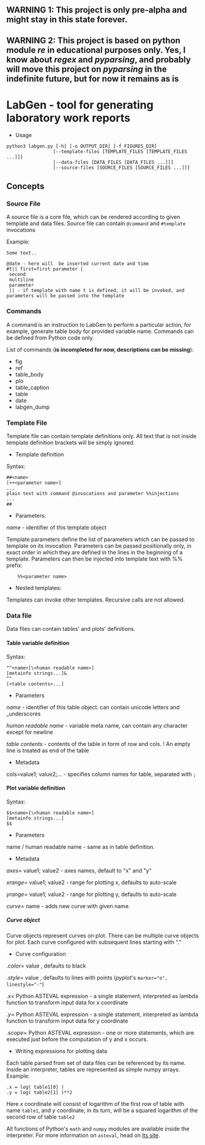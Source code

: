 ## **WARNING 1:** This project is only pre-alpha and might stay in this state forever.
## **WARNING 2:** This project is based on python module _re_ in educational purposes only. Yes, I know about _regex_ and _pyparsing_, and probably will move this project on _pyparsing_ in the indefinite future, but for now it remains as is


# LabGen - tool for generating laboratory work reports

* Usage
```
python3 labgen.py [-h] [-o OUTPUT_DIR] [-f FIGURES_DIR]
                 [--template-files [TEMPLATE_FILES [TEMPLATE_FILES ...]]]
                 [--data-files [DATA_FILES [DATA_FILES ...]]]
                 [--source-files [SOURCE_FILES [SOURCE_FILES ...]]]
```

## Concepts

### Source File
A source file is a core file, which can be rendered according to given template and data files.
Source file can contain `@command` and `#template` invocations

Example:
```
Some text..

@date - here will  be inserted current date and time
#t|| first=first parameter |
 second 
 multiline
 parameter
 || - if template with name t is defined, it will be invoked, and parameters will be passed into the template
```

### Commands

A command is an instruction to LabGen to perform a particular action, for example, generate table body for provided variable name.
Commands can be defined from Python code only. 

List of commands (**is incompleted for now, descriptions can be missing**):

* fig
* ref
* table_body
* plo
* table_caption
* table 
* date
* labgen_dump 

### Template File
Template file can contain template definitions only. All text that is not inside template definition brackets will be
simply ignored.

* Template definition

Syntax:
```
##<name>
[++<parameter name>]
...
plain text with command @invocations and parameter %%injections
...
##
```

* Parameters:

_name_ - identifier of this template object

Template parameters define the list of parameters which can be passed to template on its invocation. Parameters can
be passed positionally only, in exact order in which they are defined in the lines in the beginning of a template.
Parameters can then be injected into template text with %% prefix:
```
    %%<parameter name>
```

* Nested templates:

Templates can invoke other templates. Recursive calls are not allowed.

### Data file

Data files can contain tables' and plots' definitions.

#### Table variable definition

Syntax:
```
^^<name>[\<human readable name>]
[metainfo strings...]&
^^
[<table contents>...]
```

* Parameters

_name_ - identifier of this table object. can contain unicode letters and _underscores

_human readable name_ - variable meta name, can contain any character except for newline

_table contents_ - contents of the table in form of row and cols. ! An empty line is treated as end of the table

* Metadata

cols=value1; value2;... - specifies column names for table, separated with `;`

#### Plot variable definition

Syntax:
```
$$<name>[\<human readable name>]
[metainfo strings...]
$$
```

* Parameters

name / human readable name - same as in table definition.

* Metadata

_axes_= value1; value2 - axes names, default to "x" and "y"

_xrange_= value1; value2 - range for plotting x, defaults to auto-scale

_yrange_= value1; value2 - range for plotting y, defaults to auto-scale

_curve_= name - adds new curve with given name.

##### Curve object
Curve objects represent curves on plot. There can be multiple curve objects for plot.
Each curve configured with subsequent lines starting with "."

* Curve configuration

_.color_= value , defaults to black

_.style_= value , defaults to lines with points (_pyplot_'s `marker="o", linestyle="-"`)

_.x_= Python ASTEVAL expression - a single statement, interpreted as lambda function to transform input data for x coordinate

_.y_= Python ASTEVAL expression - a single statement, interpreted as lambda function to transform input data for y coordinate

_.scope_= Python ASTEVAL expression - one or more statements, which are executed just before the computation of y and x occurs.

* Writing expressions for plotting data

Each table parsed from set of data files can be referenced by its name. Inside an interpreter, tables are represented as simple numpy arrays.
Example:
```
.x = log( table1[0] )
.y = log( table2[1] )**2
```
Here _x_ coordinate will consist of logarithm of the first row of table with name `table1`, and _y_ coordinate, in its turn, will be a squared logarithm of the second row of table `table2` 

All functions of Python's `math` and `numpy` modules are available inside the interpreter.
For more information on `asteval`, head on [its site](https://newville.github.io/asteval/).
